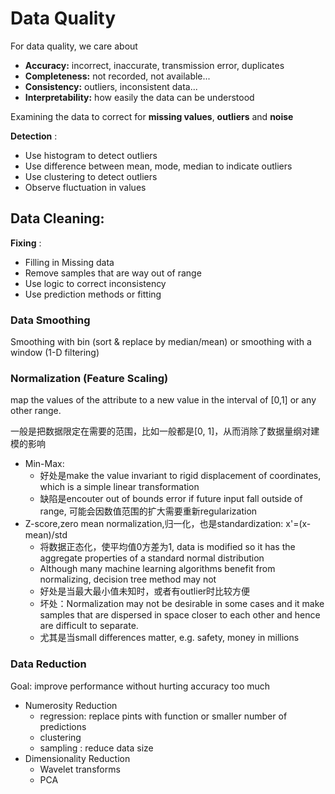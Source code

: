 # Data Quality

For data quality, we care about

* **Accuracy:** incorrect, inaccurate, transmission error, duplicates
* **Completeness:** not recorded, not available...
* **Consistency:** outliers, inconsistent data...
* **Interpretability:** how easily the data can be understood

Examining the data to correct for **missing values**, **outliers** and **noise**

**Detection** :

* Use histogram to detect outliers
* Use difference between mean, mode, median to indicate outliers
* Use clustering to detect outliers
* Observe fluctuation in values

## Data Cleaning:

**Fixing** :

* Filling in Missing data
* Remove samples that are way out of range
* Use logic to  correct inconsistency
* Use prediction methods or fitting

### Data Smoothing

Smoothing with bin \(sort & replace by median/mean\) or smoothing with a window \(1-D filtering\)

### Normalization \(Feature Scaling\)

map the values of the attribute to a new value in the interval of \[0,1\] or any other range.

一般是把数据限定在需要的范围，比如一般都是\[0, 1\]，从而消除了数据量纲对建模的影响

* Min-Max:
  * 好处是make the value invariant to rigid displacement of coordinates, which is a simple linear transformation
  * 缺陷是encouter out of bounds error if future input fall outside of range, 可能会因数值范围的扩大需要重新regularization
* Z-score,zero mean normalization,归一化，也是standardization: x'=\(x-mean\)/std
  * 将数据正态化，使平均值0方差为1, data is modified so it has the aggregate properties of a standard normal distribution
  * Although many machine learning algorithms benefit from normalizing, decision tree method may not
  * 好处是当最大最小值未知时，或者有outlier时比较方便
  * 坏处：Normalization may not be desirable in some cases and it make samples that are dispersed in space closer to each other and hence are difficult to separate.
  * 尤其是当small differences matter, e.g. safety, money in millions

### Data Reduction

Goal: improve performance without hurting accuracy too much

* Numerosity Reduction
  * regression: replace pints with function or smaller number of predictions
  * clustering
  * sampling : reduce data size
* Dimensionality Reduction
  * Wavelet transforms
  * PCA

